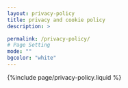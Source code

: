 ```yaml
---
layout: privacy-policy
title: privacy and cookie policy
description: >

permalink: /privacy-policy/
# Page Setting
mode: ""
bgcolor: "white"
---
```

{%include page/privacy-policy.liquid %}
